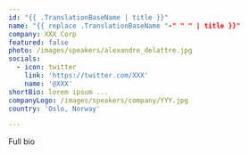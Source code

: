 ```yaml
---
id: "{{ .TranslationBaseName | title }}"
name: "{{ replace .TranslationBaseName "-" " " | title }}"
company: XXX Corp
featured: false
photo: /images/speakers/alexandre_delattre.jpg
socials:
  - icon: twitter
    link: 'https://twitter.com/XXX'
    name: '@XXX'
shortBio: lorem ipsum ...
companyLogo: /images/speakers/company/YYY.jpg
country: 'Oslo, Norway'

---
```


Full bio